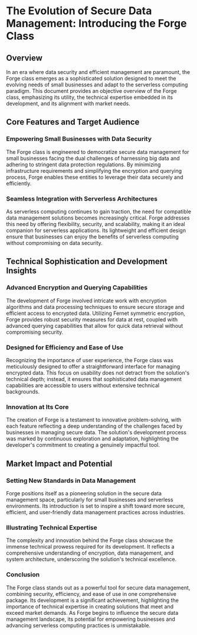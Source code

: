 # The Evolution of Secure Data Management: Introducing the Forge Class

## Overview

In an era where data security and efficient management are paramount, the Forge class emerges as a sophisticated solution designed to meet the evolving needs of small businesses and adapt to the serverless computing paradigm. This document provides an objective overview of the Forge class, emphasizing its utility, the technical expertise embedded in its development, and its alignment with market needs.

## Core Features and Target Audience

### Empowering Small Businesses with Data Security

The Forge class is engineered to democratize secure data management for small businesses facing the dual challenges of harnessing big data and adhering to stringent data protection regulations. By minimizing infrastructure requirements and simplifying the encryption and querying process, Forge enables these entities to leverage their data securely and efficiently.

### Seamless Integration with Serverless Architectures

As serverless computing continues to gain traction, the need for compatible data management solutions becomes increasingly critical. Forge addresses this need by offering flexibility, security, and scalability, making it an ideal companion for serverless applications. Its lightweight and efficient design ensure that businesses can enjoy the benefits of serverless computing without compromising on data security.

## Technical Sophistication and Development Insights

### Advanced Encryption and Querying Capabilities

The development of Forge involved intricate work with encryption algorithms and data processing techniques to ensure secure storage and efficient access to encrypted data. Utilizing Fernet symmetric encryption, Forge provides robust security measures for data at rest, coupled with advanced querying capabilities that allow for quick data retrieval without compromising security.

### Designed for Efficiency and Ease of Use

Recognizing the importance of user experience, the Forge class was meticulously designed to offer a straightforward interface for managing encrypted data. This focus on usability does not detract from the solution's technical depth; instead, it ensures that sophisticated data management capabilities are accessible to users without extensive technical backgrounds.

### Innovation at Its Core

The creation of Forge is a testament to innovative problem-solving, with each feature reflecting a deep understanding of the challenges faced by businesses in managing secure data. The solution's development process was marked by continuous exploration and adaptation, highlighting the developer's commitment to creating a genuinely impactful tool.

## Market Impact and Potential

### Setting New Standards in Data Management

Forge positions itself as a pioneering solution in the secure data management space, particularly for small businesses and serverless environments. Its introduction is set to inspire a shift toward more secure, efficient, and user-friendly data management practices across industries.

### Illustrating Technical Expertise

The complexity and innovation behind the Forge class showcase the immense technical prowess required for its development. It reflects a comprehensive understanding of encryption, data management, and system architecture, underscoring the solution's technical excellence.

### Conclusion

The Forge class stands out as a powerful tool for secure data management, combining security, efficiency, and ease of use in one comprehensive package. Its development is a significant achievement, highlighting the importance of technical expertise in creating solutions that meet and exceed market demands. As Forge begins to influence the secure data management landscape, its potential for empowering businesses and advancing serverless computing practices is unmistakable.
